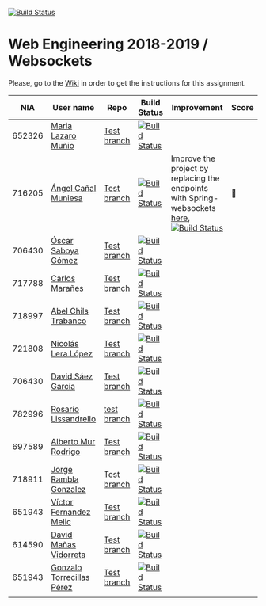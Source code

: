 [![Build Status](https://travis-ci.org/UNIZAR-30246-WebEngineering/lab4-websockets.svg?branch=master)](https://travis-ci.org/UNIZAR-30246-WebEngineering/lab4-websockets)
# Web Engineering 2018-2019 / Websockets
Please, go to the [Wiki](https://github.com/UNIZAR-30246-WebEngineering/lab4-websockets/wiki) in order to get the instructions for this assignment.

| NIA    | User name | Repo | Build Status | Improvement | Score
|--------|-----------|------|--------------|-------------|--------
| 652326 | [Maria Lazaro Muñio](https://github.com/mariaarino93) | [Test branch](https://github.com/mariaarino93/lab4-websockets/tree/test) | [![Build Status](https://api.travis-ci.org/mariaarino93/lab4-websockets.svg?branch=test)](https://travis-ci.org/mariaarino93/lab4-websockets) | |
| 716205 | [Ángel Cañal Muniesa](https://github.com/lAngelP) | [Test branch](https://github.com/lAngelP/lab4-websockets/tree/test) | [![Build Status](https://www.travis-ci.com/lAngelP/lab4-websockets.svg?branch=test)](https://www.travis-ci.com/lAngelP/lab4-websockets) | Improve the project by replacing the endpoints with Spring-websockets [here](https://github.com/lAngelP/lab4-websockets/blob/spring/README.md), [![Build Status](https://travis-ci.com/lAngelP/lab4-websockets.svg?branch=spring)](https://github.com/lAngelP/lab4-websockets/tree/spring) |  :gift: |
| 706430 | [Óscar Saboya Gómez](https://github.com/oscarsa) | [Test branch](https://github.com/oscarsa/lab4-websockets/tree/test) | [![Build Status](https://api.travis-ci.org/oscarsa/lab4-websockets.svg?branch=test)](https://travis-ci.com/oscarsa/lab4-websockets) | |
| 717788 | [Carlos Marañes](https://github.com/carlosmn1997) | [Test branch](https://github.com/carlosmn1997/lab4-websockets/tree/test) | [![Build Status](https://travis-ci.org/carlosmn1997/lab4-websockets.svg)](https://travis-ci.org/carlosmn1997/lab4-websockets) | |
| 718997 | [Abel Chils Trabanco](https://github.com/AbelChT) | [Test branch](https://github.com/AbelChT/lab4-websockets/tree/test) | [![Build Status](https://travis-ci.com/AbelChT/lab4-websockets.svg?branch=test)](https://travis-ci.com/AbelChT/lab4-websockets) | |
| 721808 | [Nicolás Lera López](https://github.com/nicoleralopez) | [Test branch](https://github.com/nicoleralopez/lab4-websockets/tree/test) | [![Build Status](https://travis-ci.org/nicoleralopez/lab4-websockets.svg)](https://travis-ci.org/nicoleralopez/lab4-websockets) | |
| 706430 | [David Sáez García](https://github.com/Davidigea) | [Test branch](https://github.com/davidigea/lab4-websockets/tree/test) | [![Build Status](https://api.travis-ci.org/davidigea/lab4-websockets.svg?branch=test)](https://travis-ci.com/davidigea/lab4-websockets) | |
| 782996 | [Rosario Lissandrello](https://github.com/rslissa) |[test branch](https://github.com/rslissa/lab4-websockets/tree/test) | [![Build Status](https://travis-ci.com/rslissa/lab4-websockets.svg?branch=test)](https://travis-ci.com/rslissa/lab4-websockets) ||
| 697589 | [Alberto Mur Rodrigo](https://github.com/697589) | [Test branch](https://github.com/697589/lab4-websockets/tree/test) | [![Build Status](https://api.travis-ci.org/697589/lab4-websockets.svg?branch=test)](https://travis-ci.org/697589/lab4-websockets) | |
| 718911 | [Jorge Rambla Gonzalez](https://github.com/jorgeRambla) | [Test branch](https://github.com/jorgeRambla/lab4-websockets/tree/test) | [![Build Status](https://api.travis-ci.org/jorgeRambla/lab4-websockets.svg?branch=test)](https://travis-ci.org/jorgeRambla/lab4-websockets) | | 
| 651943 | [Víctor Fernández Melic](https://github.com/Melic93) | [Test branch](https://github.com/Melic93/lab4-websockets/tree/test) | [![Build Status](https://api.travis-ci.org/Melic93/lab4-websockets.svg?branch=test)](https://travis-ci.org/Melic93/lab4-websockets) | |
| 614590 | [David Mañas Vidorreta](https://github.com/davidmavi16) | [Test branch](https://github.com/davidmavi16/lab4-websockets/tree/test) | [![Build Status](https://api.travis-ci.org/davidmavi16/lab4-websockets.svg?branch=test)](https://travis-ci.org/davidmavi16/lab4-websockets) | |
| 651943 | [Gonzalo Torrecillas Pérez](https://github.com/gonzalotp) | [Test branch](https://github.com/gonzalotp/lab4-websockets/tree/test) | [![Build Status](https://api.travis-ci.org/gonzalotp/lab4-websockets.svg?branch=test)](https://travis-ci.org/gonzalotp/lab4-websockets) | |
|        |           |      |              |             |
